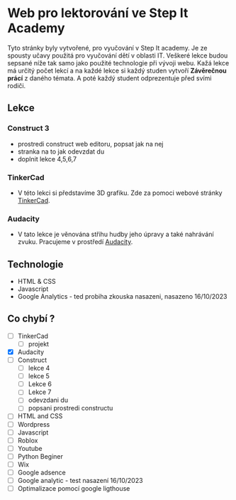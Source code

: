 # Web pro lektorování ve Step It Academy

Tyto stránky byly vytvořené, pro vyučování v Step It academy. Je ze spousty učavy použitá pro vyučování dětí v oblasti IT. Veškeré lekce budou sepsané níže tak samo jako použité technologie při vývoji webu. 
Kažá lekce má určitý počet lekcí a na každé lekce si každý studen vytvoří **Závěrečnou prácí** z daného témata. A poté každý student odprezentuje před svími rodiči.




## Lekce

### Construct 3
- prostredi construct web editoru, popsat jak na nej
- stranka na to jak odevzdat du
- doplnit lekce 4,5,6,7

### TinkerCad
- V této lekci si představíme 3D grafiku. Zde za pomoci webové stránky [TinkerCad](https://www.tinkercad.com/).

### Audacity
- V tato lekce je věnována střihu hudby jeho úpravy a také nahrávání zvuku. Pracujeme v prostředí  [Audacity](https://www.audacityteam.org/).


## Technologie
- HTML & CSS
- Javascript
- Google Analytics - ted probiha zkouska nasazeni, nasazeno 16/10/2023


## Co chybí ?
- [ ] TinkerCad
    - [ ] projekt
- [x] Audacity
- [ ] Construct
    - [ ] lekce 4
    - [ ] lekce 5
    - [ ] Lekce 6
    - [ ] Lekce 7
    - [ ] odevzdani du
    - [ ] popsani prostredi constructu
- [ ] HTML and CSS
- [ ] Wordpress
- [ ] Javascript
- [ ] Roblox
- [ ] Youtube
- [ ] Python Beginer
- [ ] Wix
- [ ] Google adsence
- [ ] Google analytic - test nasazení 16/10/2023
- [ ] Optimalizace pomocí google ligthouse